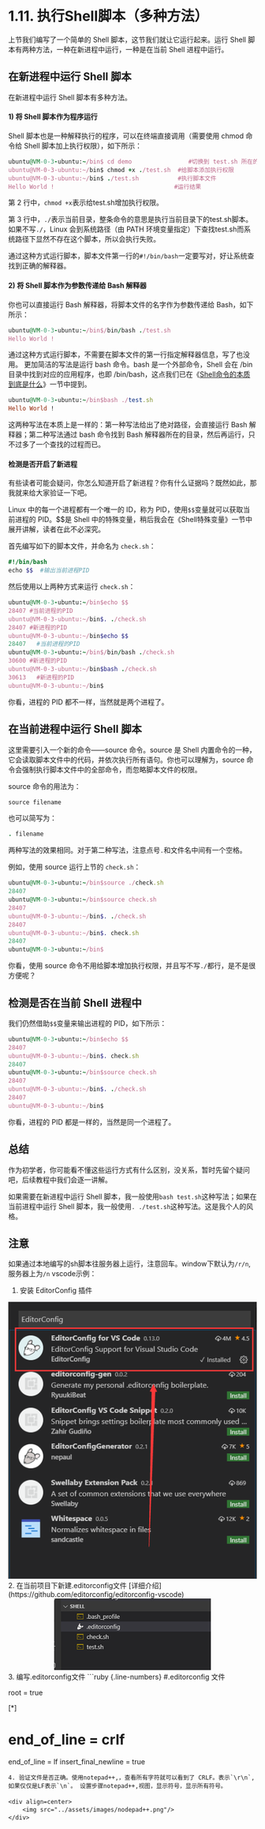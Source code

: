 # 1.11. 执行Shell脚本（多种方法）

上节我们编写了一个简单的 Shell 脚本，这节我们就让它运行起来。运行 Shell 脚本有两种方法，一种在新进程中运行，一种是在当前 Shell 进程中运行。

## 在新进程中运行 Shell 脚本
在新进程中运行 Shell 脚本有多种方法。
#### 1) 将 Shell 脚本作为程序运行
Shell 脚本也是一种解释执行的程序，可以在终端直接调用（需要使用 chmod 命令给 Shell 脚本加上执行权限），如下所示：
```ruby {.line-numbers}
ubuntu@VM-0-3-ubuntu:~/bin$ cd demo                #切换到 test.sh 所在的目录
ubuntu@VM-0-3-ubuntu:~/bin$ chmod +x ./test.sh  #给脚本添加执行权限
ubuntu@VM-0-3-ubuntu:~/bin$ ./test.sh           #执行脚本文件
Hello World !                                  #运行结果
```
第 2 行中，`chmod +x`表示给test.sh增加执行权限。

第 3 行中，`./`表示当前目录，整条命令的意思是执行当前目录下的test.sh脚本。如果不写`./`，Linux 会到系统路径（由 PATH 环境变量指定）下查找test.sh而系统路径下显然不存在这个脚本，所以会执行失败。

通过这种方式运行脚本，脚本文件第一行的`#!/bin/bash`一定要写对，好让系统查找到正确的解释器。

#### 2) 将 Shell 脚本作为参数传递给 Bash 解释器
你也可以直接运行 Bash 解释器，将脚本文件的名字作为参数传递给 Bash，如下所示：
```ruby {.line-numbers}
ubuntu@VM-0-3-ubuntu:~/bin$/bin/bash ./test.sh 
Hello World ! 
```
通过这种方式运行脚本，不需要在脚本文件的第一行指定解释器信息，写了也没用。
更加简洁的写法是运行 bash 命令。bash 是一个外部命令，Shell 会在 /bin 目录中找到对应的应用程序，也即 /bin/bash，这点我们已在《[Shell命令的本质到底是什么](./shell6.md)》一节中提到。
```ruby {.line-numbers}
ubuntu@VM-0-3-ubuntu:~/bin$bash ./test.sh
Hello World !
```
这两种写法在本质上是一样的：第一种写法给出了绝对路径，会直接运行 Bash 解释器；第二种写法通过 bash 命令找到 Bash 解释器所在的目录，然后再运行，只不过多了一个查找的过程而已。

#### 检测是否开启了新进程

有些读者可能会疑问，你怎么知道开启了新进程？你有什么证据吗？既然如此，那我就来给大家验证一下吧。

Linux 中的每一个进程都有一个唯一的 ID，称为 PID，使用`$$`变量就可以获取当前进程的 PID。$$是 Shell 中的特殊变量，稍后我会在《Shell特殊变量》一节中展开讲解，读者在此不必深究。

首先编写如下的脚本文件，并命名为 `check.sh`：
```ruby {.line-numbers}
#!/bin/bash
echo $$  #输出当前进程PID
```
然后使用以上两种方式来运行 `check.sh`：
```ruby {.line-numbers}
ubuntu@VM-0-3-ubuntu:~/bin$echo $$
28407 #当前进程的PID
ubuntu@VM-0-3-ubuntu:~/bin$. ./check.sh 
28407 #新进程的PID
ubuntu@VM-0-3-ubuntu:~/bin$echo $$
28407   #当前进程的PID
ubuntu@VM-0-3-ubuntu:~/bin$/bin/bash ./check.sh 
30600 #新进程的PID
ubuntu@VM-0-3-ubuntu:~/bin$bash ./check.sh 
30613   #新进程的PID
ubuntu@VM-0-3-ubuntu:~/bin$
```
你看，进程的 PID 都不一样，当然就是两个进程了。

## 在当前进程中运行 Shell 脚本
这里需要引入一个新的命令——source 命令。source 是 Shell 内置命令的一种，它会读取脚本文件中的代码，并依次执行所有语句。你也可以理解为，source 命令会强制执行脚本文件中的全部命令，而忽略脚本文件的权限。

source 命令的用法为：
```ruby {.line-numbers}
source filename
```
也可以简写为：
```ruby {.line-numbers}
. filename
```
两种写法的效果相同。对于第二种写法，注意点号`.`和文件名中间有一个空格。

例如，使用 source 运行上节的 `check.sh`：
```ruby {.line-numbers}
ubuntu@VM-0-3-ubuntu:~/bin$source ./check.sh 
28407
ubuntu@VM-0-3-ubuntu:~/bin$source check.sh 
28407
ubuntu@VM-0-3-ubuntu:~/bin$. ./check.sh 
28407
ubuntu@VM-0-3-ubuntu:~/bin$. check.sh 
28407
ubuntu@VM-0-3-ubuntu:~/bin$
```
你看，使用 source 命令不用给脚本增加执行权限，并且写不写`./`都行，是不是很方便呢？

## 检测是否在当前 Shell 进程中

我们仍然借助`$$`变量来输出进程的 PID，如下所示：
```ruby {.line-numbers}
ubuntu@VM-0-3-ubuntu:~/bin$echo $$
28407
ubuntu@VM-0-3-ubuntu:~/bin$. check.sh 
28407
ubuntu@VM-0-3-ubuntu:~/bin$source check.sh 
28407
ubuntu@VM-0-3-ubuntu:~/bin$. ./check.sh 
28407
ubuntu@VM-0-3-ubuntu:~/bin$
```
你看，进程的 PID 都是一样的，当然是同一个进程了。

## 总结
作为初学者，你可能看不懂这些运行方式有什么区别，没关系，暂时先留个疑问吧，后续教程中我们会逐一讲解。

如果需要在新进程中运行 Shell 脚本，我一般使用`bash test.sh`这种写法；如果在当前进程中运行 Shell 脚本，我一般使用`. ./test.sh`这种写法。这是我个人的风格。

## 注意
如果通过本地编写的sh脚本往服务器上运行，注意回车。window下默认为`/r/n`,服务器上为`/n`
vscode示例：
1. 安装 EditorConfig 插件
<div align=center>
    <img src="../assets/images/editorConfig.png"/>
</div>
2. 在当前项目下新建.editorconfig文件 [详细介绍](https://github.com/editorconfig/editorconfig-vscode)
<div align=center>
    <img src="../assets/images/editorConfig2.png"/>
</div>
3. 编写.editorconfig文件
```ruby {.line-numbers}
#.editorconfig 文件

root = true

[*]
# end_of_line = crlf
end_of_line = lf
insert_final_newline = true
```
4. 验证文件是否正确。使用notepad++,，查看所有字符就可以看到了 CRLF。表示`\r\n`,如果仅仅是LF表示`\n`。 设置步骤notepad++,视图，显示符号，显示所有符号。

<div align=center>
    <img src="../assets/images/nodepad++.png"/>
</div>